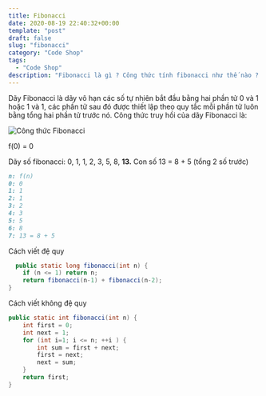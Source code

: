 ```yaml
---
title: Fibonacci
date: 2020-08-19 22:40:32+00:00
template: "post"
draft: false
slug: "fibonacci"
category: "Code Shop"
tags:
  - "Code Shop"
description: "Fibonacci là gì ? Công thức tính fibonacci như thế nào ? Áp dụng vào Java viết thông thường hay đệ quy thì viết như thế nào ?"
---
```

Dãy Fibonacci là dãy vô hạn các số tự nhiên bắt đầu bằng hai phần tử 0 và 1 hoặc 1 và 1, các phần tử sau đó được thiết lập theo quy tắc mỗi phần tử luôn bằng tổng hai phần tử trước nó. Công thức truy hồi của dãy Fibonacci là:

![Công thức Fibonacci](/static/media/6693d2c78bc8132bb9b65be861148ca574a738ef.svg "Công thức fibonacci")

f(0) = 0

Dãy số fibonacci: 0, 1, 1, 2, 3, 5, 8, **13.** Con số 13 = 8 + 5 (tổng 2 số trước)
```md
n: f(n)
0: 0
1: 1
2: 1
3: 2
4: 3
5: 5
6: 8   
7: 13 = 8 + 5
```

Cách viết đệ quy
```java
  public static long fibonacci(int n) {
    if (n <= 1) return n;
    return fibonacci(n-1) + fibonacci(n-2);
}
```

Cách viết không đệ quy
```java
public static int fibonacci(int n) {		
	int first = 0;
	int next = 1;
	for (int i=1; i <= n; ++i ) {
		int sum = first + next;
		first = next;
		next = sum;
	}		
	return first;
}
```
